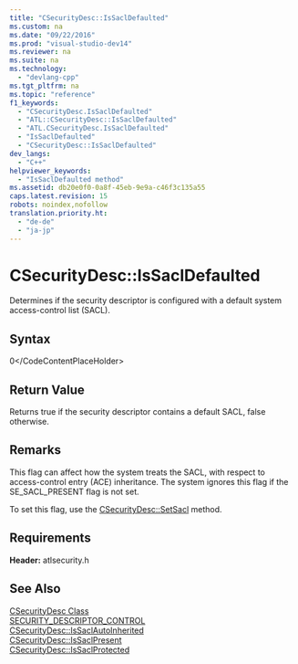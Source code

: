 ```yaml
---
title: "CSecurityDesc::IsSaclDefaulted"
ms.custom: na
ms.date: "09/22/2016"
ms.prod: "visual-studio-dev14"
ms.reviewer: na
ms.suite: na
ms.technology: 
  - "devlang-cpp"
ms.tgt_pltfrm: na
ms.topic: "reference"
f1_keywords: 
  - "CSecurityDesc.IsSaclDefaulted"
  - "ATL::CSecurityDesc::IsSaclDefaulted"
  - "ATL.CSecurityDesc.IsSaclDefaulted"
  - "IsSaclDefaulted"
  - "CSecurityDesc::IsSaclDefaulted"
dev_langs: 
  - "C++"
helpviewer_keywords: 
  - "IsSaclDefaulted method"
ms.assetid: db20e0f0-0a8f-45eb-9e9a-c46f3c135a55
caps.latest.revision: 15
robots: noindex,nofollow
translation.priority.ht: 
  - "de-de"
  - "ja-jp"
---
```

# CSecurityDesc::IsSaclDefaulted
Determines if the security descriptor is configured with a default system access-control list (SACL).  
  
## Syntax  
  
<CodeContentPlaceHolder>0\</CodeContentPlaceHolder>  
## Return Value  
 Returns true if the security descriptor contains a default SACL, false otherwise.  
  
## Remarks  
 This flag can affect how the system treats the SACL, with respect to access-control entry (ACE) inheritance. The system ignores this flag if the SE_SACL_PRESENT flag is not set.  
  
 To set this flag, use the [CSecurityDesc::SetSacl](../vs140/csecuritydesc--setsacl.md) method.  
  
## Requirements  
 **Header:** atlsecurity.h  
  
## See Also  
 [CSecurityDesc Class](../vs140/csecuritydesc-class.md)   
 [SECURITY_DESCRIPTOR_CONTROL](http://msdn.microsoft.com/library/windows/desktop/aa379566)   
 [CSecurityDesc::IsSaclAutoInherited](../vs140/csecuritydesc--issaclautoinherited.md)   
 [CSecurityDesc::IsSaclPresent](../vs140/csecuritydesc--issaclpresent.md)   
 [CSecurityDesc::IsSaclProtected](../vs140/csecuritydesc--issaclprotected.md)